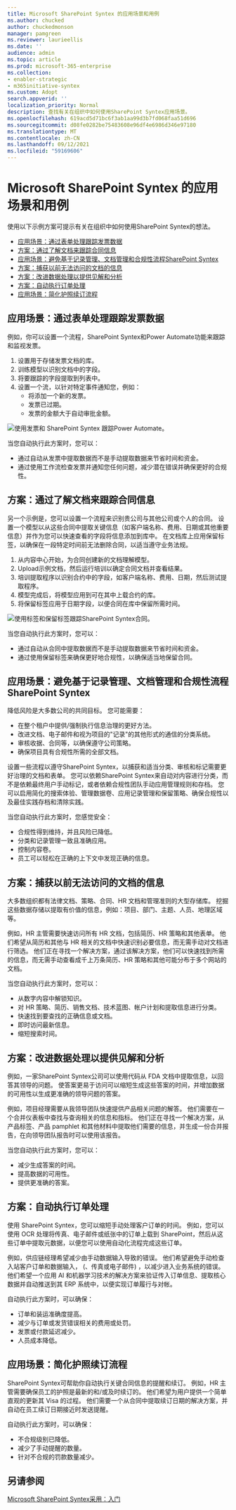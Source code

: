 ```yaml
---
title: Microsoft SharePoint Syntex 的应用场景和用例
ms.author: chucked
author: chuckedmonson
manager: pamgreen
ms.reviewer: laurieellis
ms.date: ''
audience: admin
ms.topic: article
ms.prod: microsoft-365-enterprise
ms.collection:
- enabler-strategic
- m365initiative-syntex
ms.custom: Adopt
search.appverid: ''
localization_priority: Normal
description: 查找有关在组织中如何使用SharePoint Syntex应用场景。
ms.openlocfilehash: 619acd5d71bc6f3ab1aa99d3b7fd068faa51d696
ms.sourcegitcommit: d08fe0282be75483608e96df4e6986d346e97180
ms.translationtype: MT
ms.contentlocale: zh-CN
ms.lasthandoff: 09/12/2021
ms.locfileid: "59169606"
---
```

# <a name="scenarios-and-use-cases-for-microsoft-sharepoint-syntex"></a>Microsoft SharePoint Syntex 的应用场景和用例

使用以下示例方案可提示有关在组织中如何使用SharePoint Syntex的想法。

- [应用场景：通过表单处理跟踪发票数据](adoption-scenarios.md#scenario-track-data-from-invoices-with-form-processing)
- [方案：通过了解文档来跟踪合同信息](adoption-scenarios.md#scenario-track-information-from-contracts-with-document-understanding)
- [应用场景：避免基于记录管理、文档管理和合规性流程SharePoint Syntex](adoption-scenarios.md#scenario-avoid-risk-with-records-management-document-governance-and-compliance-processes-based-on-sharepoint-syntex)
- [方案：捕获以前无法访问的文档的信息](adoption-scenarios.md#scenario-capture-information-from-previously-inaccessible-documents)
- [方案：改进数据处理以提供见解和分析](adoption-scenarios.md#scenario-improve-data-processing-to-provide-insights-and-analytics)
- [方案：自动执行订单处理](adoption-scenarios.md#scenario-automate-order-processing)
- [应用场景：简化护照续订流程](adoption-scenarios.md#scenario-simplify-visa-renewal-process)

## <a name="scenario-track-data-from-invoices-with-form-processing"></a>应用场景：通过表单处理跟踪发票数据

例如，你可以设置一个流程，SharePoint Syntex和Power Automate功能来跟踪和监视发票。

1. 设置用于存储发票文档的库。
1. 训练模型以识别文档中的字段。
1. 将要跟踪的字段提取到列表中。
1. 设置一个流，以针对特定事件通知您，例如：
    - 将添加一个新的发票。
    - 发票已过期。
    - 发票的金额大于自动审批金额。

![使用发票和 SharePoint Syntex 跟踪Power Automate。](../media/content-understanding/process-invoices-flow.png)

当您自动执行此方案时，您可以：

- 通过自动从发票中提取数据而不是手动提取数据来节省时间和资金。
- 通过使用工作流检查发票并通知您任何问题，减少潜在错误并确保更好的合规性。

## <a name="scenario-track-information-from-contracts-with-document-understanding"></a>方案：通过了解文档来跟踪合同信息

另一个示例是，您可以设置一个流程来识别贵公司与其他公司或个人的合同。 设置一个模型以从这些合同中提取关键信息（如客户端名称、费用、日期或其他重要信息）并作为您可以快速查看的字段将信息添加到库中。 在文档库上应用保留标签，以确保在一段特定时间前无法删除合同，以适当遵守业务法规。

1. 从内容中心开始，为合同创建新的文档理解模型。
1. Upload示例文档，然后运行培训以确定合同文档并查看结果。
1. 培训提取程序以识别合约中的字段，如客户端名称、费用、日期，然后测试提取程序。
1. 模型完成后，将模型应用到可在其中上载合约的库。
1. 将保留标签应用于日期字段，以便合同在库中保留所需时间。

![使用标签和保留标签跟踪SharePoint Syntex合同。](../media/content-understanding/process-contracts-flow.png)

当您自动执行此方案时，您可以：

- 通过自动从合同中提取数据而不是手动提取数据来节省时间和资金。
- 通过使用保留标签来确保更好地合规性，以确保适当地保留合同。

## <a name="scenario-avoid-risk-with-records-management-document-governance-and-compliance-processes-based-on-sharepoint-syntex"></a>应用场景：避免基于记录管理、文档管理和合规性流程SharePoint Syntex

降低风险是大多数公司的共同目标。 您可能需要：

- 在整个租户中提供/强制执行信息治理的更好方法。
- 改进文档、电子邮件和视为项目的"记录"的其他形式的通信的分类系统。
- 审核收据、合同等，以确保遵守公司策略。
- 确保项目具有合规性所需的全部文档。

设置一些流程以遵守SharePoint Syntex，以捕获和适当分类、审核和标记需要更好治理的文档和表单。 您可以依赖SharePoint Syntex来自动对内容进行分类，而不是依赖最终用户手动标记，或者依赖合规性团队手动应用管理规则和存档。 您可以启用简化的搜索体验、管理数据卷、应用记录管理和保留策略、确保合规性以及最佳实践存档和清除实践。

当您自动执行此方案时，您感觉安全：

- 合规性得到维持，并且风险已降低。
- 分类和记录管理一致且准确应用。
- 控制内容卷。
- 员工可以轻松在正确的上下文中发现正确的信息。

## <a name="scenario-capture-information-from-previously-inaccessible-documents"></a>方案：捕获以前无法访问的文档的信息

大多数组织都有法律文档、策略、合同、HR 文档和管理准则的大型存储库。 挖掘这些数据存储以提取有价值的信息，例如：项目、部门、主题、人员、地理区域等。

例如，HR 主管需要快速访问所有 HR 文档，包括简历、HR 策略和其他表单。 他们希望从简历和其他与 HR 相关的文档中快速识别必要信息，而无需手动对文档进行筛选。 他们正在寻找一个解决方案，通过该解决方案，他们可以快速找到所需的信息，而无需手动查看成千上万条简历、HR 策略和其他可能分布于多个网站的文档。

当您自动执行此方案时，您可以：

- 从数字内容中解锁知识。
- 对 HR 策略、简历、销售文档、技术蓝图、帐户计划和提取信息进行分类。
- 快速找到要查找的正确信息或文档。
- 即时访问最新信息。
- 缩短搜索时间。

## <a name="scenario-improve-data-processing-to-provide-insights-and-analytics"></a>方案：改进数据处理以提供见解和分析

例如，一家SharePoint Syntex公司可以使用代码从 FDA 文档中提取信息，以回答其领导的问题。 使答案更易于访问可以缩短生成这些答案的时间，并增加数据的可用性以生成更准确的领导问题的答案。

例如，项目经理需要从我领导团队快速提供产品相关问题的解答。 他们需要在一个合并仪表板中查找与查询相关的信息和指标。 他们正在寻找一个解决方案，从产品标签、产品 pamphlet 和其他材料中提取他们需要的信息，并生成一份合并报告，在向领导团队报告时可以使用该报告。

当您自动执行此方案时，您可以：

- 减少生成答案的时间。
- 提高数据的可用性。
- 提供更准确的答案。

## <a name="scenario-automate-order-processing"></a>方案：自动执行订单处理

使用 SharePoint Syntex，您可以缩短手动处理客户订单的时间。 例如，您可以使用 OCR 处理将传真、电子邮件或纸张中的订单上载到 SharePoint，然后从这些订单中提取元数据，以便您可以使用自动化流程完成这些订单。

例如，供应链经理希望减少由手动数据输入导致的错误。 他们希望避免手动检查入站客户订单和数据输入， (、传真或电子邮件) ，以减少进入业务系统的错误。 他们希望一个应用 AI 和机器学习技术的解决方案来验证传入订单信息、提取核心数据并自动推送到其 ERP 系统中，以便实现订单履行与对帐。

自动执行此方案时，可以确保：

- 订单和装运准确度提高。
- 减少与订单或发货错误相关的费用或处罚。
- 发票或付款延迟减少。
- 人员成本降低。

## <a name="scenario-simplify-visa-renewal-process"></a>应用场景：简化护照续订流程

SharePoint Syntex可帮助你自动执行关键合同信息的提醒和续订。 例如，HR 主管需要确保员工的护照是最新的和/或及时续订的。 他们希望为用户提供一个简单直观的更新其 Visa 的过程。 他们需要一个从合同中提取续订日期的解决方案，并自动在员工续订日期接近时发送提醒。

自动执行此方案时，可以确保：

- 不合规级别已降低。
- 减少了手动提醒的数量。
- 针对不合规的罚款数量减少。

## <a name="see-also"></a>另请参阅

[Microsoft SharePoint Syntex采用：入门](adoption-getstarted.md)
